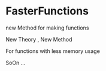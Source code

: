 # FasterFunctions
new Method for making functions


New Theory , New Method 

For functions with less memory usage



SoOn ...


